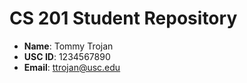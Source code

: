 # CS 201 Student Repository

- **Name**: Tommy Trojan
- **USC ID**: 1234567890
- **Email**: ttrojan@usc.edu
